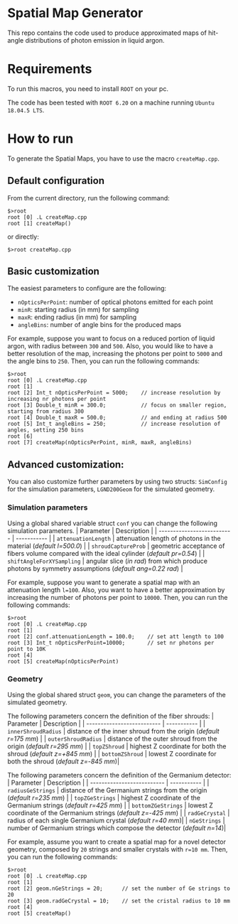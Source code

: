 # Spatial Map Generator
This repo contains the code used to produce approximated maps of hit-angle distributions of photon emission in liquid argon.

# Requirements
To run this macros, you need to install `ROOT` on your pc.

The code has been tested with `ROOT 6.20` on a machine running `Ubuntu 18.04.5 LTS`.

# How to run
To generate the Spatial Maps, you have to use the macro `createMap.cpp`.

## Default configuration
From the current directory, run the following command:

```
$>root
root [0] .L createMap.cpp
root [1] createMap()
```

or directly:

```
$>root createMap.cpp
```

## Basic customization
The easiest parameters to configure are the following:
- `nOpticsPerPoint`: number of optical photons emitted for each point
- `minR`: starting radius (in mm) for sampling
- `maxR`: ending radius (in mm) for sampling
- `angleBins`: number of angle bins for the produced maps

For example, suppose you want to focus on a reduced portion of liquid argon, with radius between `300` and `500`.
Also, you would like to have a better resolution of the map, increasing the photons per point to `5000` and the angle bins to `250`.
Then, you can run the following commands:
```
$>root
root [0] .L createMap.cpp
root [1]
root [2] Int_t nOpticsPerPoint = 5000;    // increase resolution by increasing nr photons per point
root [3] Double_t minR = 300.0;           // focus on smaller region, starting from radius 300
root [4] Double_t maxR = 500.0;           // and ending at radius 500
root [5] Int_t angleBins = 250;           // increase resolution of angles, setting 250 bins
root [6]
root [7] createMap(nOpticsPerPoint, minR, maxR, angleBins)
```

## Advanced customization: 
You can also customize further parameters by using two structs: `SimConfig` for the simulation parameters, `LGND200Geom` for the simulated geometry.

### Simulation parameters
Using a global shared variable struct `conf` you can change the following simulation parameters.
|        Parameter           | Description |
| -------------------------- | ----------- |
| `attenuationLength`        | attenuation length of photons in the material (*default l=500.0*)  |
| `shroudCaptureProb`        | geometric acceptance of fibers volume compared with the ideal cylinder (*default pr=0.54*) |
| `shiftAngleForXYSampling`  | angular slice (*in rad*) from which produce photons by symmetry assumptions (*default ang=0.22 rad*) |

For example, suppose you want to generate a spatial map with an attenuation length `l=100`.
Also, you want to have a better approximation by increasing the number of photons per point to `10000`.
Then, you can run the following commands:
```
$>root
root [0] .L createMap.cpp
root [1] 
root [2] conf.attenuationLength = 100.0;    // set att length to 100
root [3] Int_t nOpticsPerPoint=10000;       // set nr photons per point to 10K
root [4] 
root [5] createMap(nOpticsPerPoint)
```

### Geometry
Using the global shared struct `geom`, you can change the parameters of the simulated geometry.

The following parameters concern the definition of the fiber shrouds:
|        Parameter           | Description |
| -------------------------- | ----------- |
| `innerShroudRadius`        | distance of the inner shroud from the origin (*default r=175 mm*) |
| `outerShroudRadius`        | distance of the outer shroud from the origin (*default r=295 mm*) |
| `topZShroud`  | highest Z coordinate for both the shroud (*default z=+845 mm*) |
| `bottomZShroud`  | lowest Z coordinate for both the shroud (*default z=-845 mm*)|

The following parameters concern the definition of the Germanium detector:
|        Parameter           | Description |
| -------------------------- | ----------- |
| `radiusGeStrings`  | distance of the Germanium strings from the origin (*default r=235 mm*) |
| `topZGeStrings`    | highest Z coordinate of the Germanium strings (*default r=425 mm*) |
| `bottomZGeStrings` | lowest Z coordinate of the Germanium strings (*default z=-425 mm*) |
| `radGeCrystal`     | radius of each single Germanium crystal (*default r=40 mm*)|
| `nGeStrings`       | number of Germanium strings which compose the detector (*default n=14*)|

For example, assume you want to create a spatial map for a novel detector geometry, composed by `20` strings and smaller crystals with `r=10 mm`. Then, you can run the following commands:
```
$>root
root [0] .L createMap.cpp
root [1] 
root [2] geom.nGeStrings = 20;      // set the number of Ge strings to 20
root [3] geom.radGeCrystal = 10;    // set the cristal radius to 10 mm
root [4] 
root [5] createMap()
```